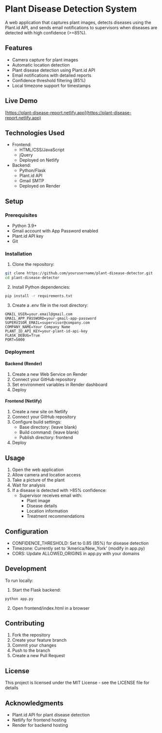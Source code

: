 # Plant Disease Detection System

A web application that captures plant images, detects diseases using the Plant.id API, and sends email notifications to supervisors when diseases are detected with high confidence (>=85%).

## Features

- Camera capture for plant images
- Automatic location detection
- Plant disease detection using Plant.id API
- Email notifications with detailed reports
- Confidence threshold filtering (85%)
- Local timezone support for timestamps

## Live Demo
[https://plant-disease-report.netlify.app](https://plant-disease-report.netlify.app)

## Technologies Used

- Frontend:
  - HTML/CSS/JavaScript
  - jQuery
  - Deployed on Netlify
- Backend:
  - Python/Flask
  - Plant.id API
  - Gmail SMTP
  - Deployed on Render

## Setup

### Prerequisites

- Python 3.9+
- Gmail account with App Password enabled
- Plant.id API key
- Git

### Installation

1. Clone the repository:
```bash
git clone https://github.com/yourusername/plant-disease-detector.git
cd plant-disease-detector
```

2. Install Python dependencies:
```bash
pip install -r requirements.txt
```

3. Create a .env file in the root directory:
```env
GMAIL_USER=your.email@gmail.com
GMAIL_APP_PASSWORD=your-gmail-app-password
SUPERVISOR_EMAIL=supervisor@company.com
COMPANY_NAME=Your Company Name
PLANT_ID_API_KEY=your-plant-id-api-key
FLASK_DEBUG=True
PORT=5000
```

### Deployment

#### Backend (Render)
1. Create a new Web Service on Render
2. Connect your GitHub repository
3. Set environment variables in Render dashboard
4. Deploy

#### Frontend (Netlify)
1. Create a new site on Netlify
2. Connect your GitHub repository
3. Configure build settings:
   - Base directory: (leave blank)
   - Build command: (leave blank)
   - Publish directory: frontend
4. Deploy

## Usage

1. Open the web application
2. Allow camera and location access
3. Take a picture of the plant
4. Wait for analysis
5. If a disease is detected with >85% confidence:
   - Supervisor receives email with:
     - Plant image
     - Disease details
     - Location information
     - Treatment recommendations

## Configuration

- CONFIDENCE_THRESHOLD: Set to 0.85 (85%) for disease detection
- Timezone: Currently set to 'America/New_York' (modify in app.py)
- CORS: Update ALLOWED_ORIGINS in app.py with your domains

## Development

To run locally:

1. Start the Flask backend:
```bash
python app.py
```

2. Open frontend/index.html in a browser

## Contributing

1. Fork the repository
2. Create your feature branch
3. Commit your changes
4. Push to the branch
5. Create a new Pull Request

## License

This project is licensed under the MIT License - see the LICENSE file for details

## Acknowledgments

- Plant.id API for plant disease detection
- Netlify for frontend hosting
- Render for backend hosting
